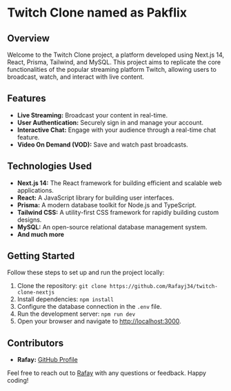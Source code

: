 # Twitch Clone named as Pakflix

## Overview

Welcome to the Twitch Clone project, a platform developed using Next.js 14, React, Prisma, Tailwind, and MySQL. This project aims to replicate the core functionalities of the popular streaming platform Twitch, allowing users to broadcast, watch, and interact with live content.

## Features

- **Live Streaming:** Broadcast your content in real-time.
- **User Authentication:** Securely sign in and manage your account.
- **Interactive Chat:** Engage with your audience through a real-time chat feature.
- **Video On Demand (VOD):** Save and watch past broadcasts.

## Technologies Used

- **Next.js 14:** The React framework for building efficient and scalable web applications.
- **React:** A JavaScript library for building user interfaces.
- **Prisma:** A modern database toolkit for Node.js and TypeScript.
- **Tailwind CSS:** A utility-first CSS framework for rapidly building custom designs.
- **MySQL:** An open-source relational database management system.
- **And much more**

## Getting Started

Follow these steps to set up and run the project locally:

1. Clone the repository: `git clone https://github.com/Rafayj34/twitch-clone-nextjs`
2. Install dependencies: `npm install`
3. Configure the database connection in the `.env` file.
4. Run the development server: `npm run dev`
5. Open your browser and navigate to [http://localhost:3000](http://localhost:3000).

## Contributors

- **Rafay:** [GitHub Profile](https://github.com/rafayj34)


Feel free to reach out to [Rafay](https://github.com/rafayj34) with any questions or feedback. Happy coding!
